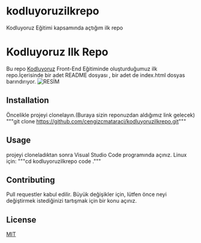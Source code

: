 # kodluyoruzilkrepo
Kodluyoruz Eğitimi kapsamında açtığım ilk repo
# Kodluyoruz Ilk Repo
Bu repo [Kodluyoruz](https://www.kodluyoruz.org/) Front-End Eğitiminde oluşturduğumuz ilk repo.İçerisinde bir adet README dosyası , bir adet de index.html dosyas barındırıyor.
![RESİM](https://i.pinimg.com/originals/bb/a8/85/bba885e3472d6e32a5c410f93ff5f3e1.jpg)


## Installation
Öncelikle projeyi clonelayın.(Buraya sizin reponuzdan aldığımız link gelecek)
"""git clone https://github.com/cengizcmataraci/kodluyoruzilkrepo.git"""

## Usage
projeyi cloneladıktan sonra Visual Studio Code programında açınız.
Linux için:
"""cd kodluyoruzilkrepo
code ."""
## Contributing
Pull requestler kabul edilir. Büyük değişikler için, lütfen önce neyi değiştirmek  istediğinizi tartışmak için bir konu açınız.
## License
[MIT](https://choosealicense.com/licenses/mit/)
